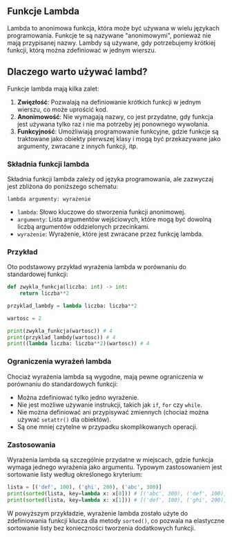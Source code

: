 ## Funkcje Lambda

Lambda to anonimowa funkcja, która może być używana w wielu językach programowania. Funkcje te są nazywane "anonimowymi", ponieważ nie mają przypisanej nazwy. Lambdy są używane, gdy potrzebujemy krótkiej funkcji, którą można zdefiniować w jednym wierszu.

## Dlaczego warto używać lambd?

Funkcje lambda mają kilka zalet:

1. **Zwięzłość**: Pozwalają na definiowanie krótkich funkcji w jednym wierszu, co może uprościć kod.
2. **Anonimowość**: Nie wymagają nazwy, co jest przydatne, gdy funkcja jest używana tylko raz i nie ma potrzeby jej ponownego wywołania.
3. **Funkcyjność**: Umożliwiają programowanie funkcyjne, gdzie funkcje są traktowane jako obiekty pierwszej klasy i mogą być przekazywane jako argumenty, zwracane z innych funkcji, itp.

### Składnia funkcji lambda

Składnia funkcji lambda zależy od języka programowania, ale zazwyczaj jest zbliżona do poniższego schematu:

```
lambda argumenty: wyrażenie
```

- `lambda`: Słowo kluczowe do stworzenia funkcji anonimowej.
- `argumenty`: Lista argumentów wejściowych, które mogą być dowolną liczbą argumentów oddzielonych przecinkami.
- `wyrażenie`: Wyrażenie, które jest zwracane przez funkcję lambda.

### Przykład

Oto podstawowy przykład wyrażenia lambda w porównaniu do standardowej funkcji:

```python
def zwykla_funkcja(liczba: int) -> int:
    return liczba**2

przyklad_lambdy = lambda liczba: liczba**2

wartosc = 2

print(zwykla_funkcja(wartosc)) # 4
print(przyklad_lambdy(wartosc)) # 4
print((lambda liczba: liczba**2)(wartosc)) # 4
```

### Ograniczenia wyrażeń lambda

Chociaż wyrażenia lambda są wygodne, mają pewne ograniczenia w porównaniu do standardowych funkcji:

- Można zdefiniować tylko jedno wyrażenie.
- Nie jest możliwe używanie instrukcji, takich jak `if`, `for` czy `while`.
- Nie można definiować ani przypisywać zmiennych (chociaż można używać `setattr()` dla obiektów).
- Są one mniej czytelne w przypadku skomplikowanych operacji.

### Zastosowania

Wyrażenia lambda są szczególnie przydatne w miejscach, gdzie funkcja wymaga jednego wyrażenia jako argumentu. Typowym zastosowaniem jest sortowanie listy według określonego kryterium:

```python
lista = [('def', 100), ('ghi', 200), ('abc', 300)]
print(sorted(lista, key=lambda x: x[0])) # [('abc', 300), ('def', 100), ('ghi', 200)]
print(sorted(lista, key=lambda x: x[1])) # [('def', 100), ('ghi', 200), ('abc', 300)]
```

W powyższym przykładzie, wyrażenie lambda zostało użyte do zdefiniowania funkcji klucza dla metody `sorted()`, co pozwala na elastyczne sortowanie listy bez konieczności tworzenia dodatkowych funkcji.

